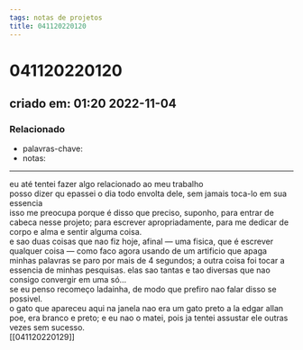 ```yaml
---
tags: notas de projetos
title: 041120220120
---
```


# 041120220120

## criado em: 01:20 2022-11-04

### Relacionado

- palavras-chave: 
- notas: 
---

eu até tentei fazer algo relacionado ao meu trabalho  
posso dizer qu epassei o dia todo envolta dele, sem jamais toca-lo em sua essencia  
isso me preocupa porque é disso que preciso, suponho, para entrar de cabeca nesse projeto; para escrever apropriadamente, para me dedicar de corpo e alma e sentir alguma coisa.  
e sao duas coisas que nao fiz hoje, afinal — uma fisica, que é escrever qualquer coisa — como faco agora usando de um artificio que apaga minhas palavras se paro por mais de 4 segundos; a outra coisa foi tocar a essencia de minhas pesquisas. elas sao tantas e tao diversas que nao consigo convergir em uma só…  
se eu penso recomeço ladainha, de modo que prefiro nao falar disso se possivel.  
o gato que apareceu aqui na janela nao era um gato preto a la edgar allan poe, era branco e preto; e eu nao o matei, pois ja tentei assustar ele outras vezes sem sucesso.  
[[041120220129]]
